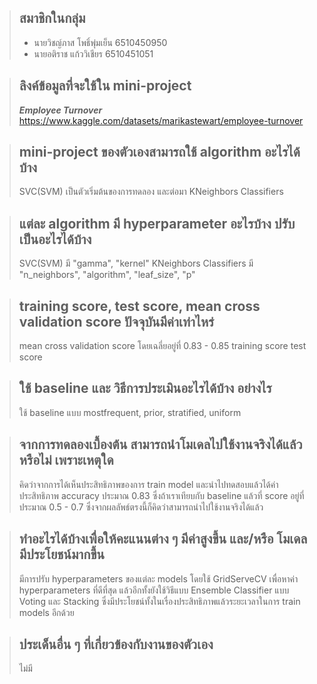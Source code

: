 >## สมาชิกในกลุ่ม 
>- นายวิชญ์ภาส โพธิ์พุ่มเย็น 6510450950<br>
>- นายอติราช แก้ววิเชียร 6510451051

>## ลิงค์ข้อมูลที่จะใช้ใน mini-project
>***Employee Turnover***<br>
>https://www.kaggle.com/datasets/marikastewart/employee-turnover

>## mini-project ของตัวเองสามารถใช้ algorithm อะไรได้บ้าง
>SVC(SVM) เป็นตัวเริ่มต้นของการทดลอง และต่อมา KNeighbors Classifiers 

>## แต่ละ algorithm มี hyperparameter อะไรบ้าง ปรับเป็นอะไรได้บ้าง
>SVC(SVM) มี "gamma", "kernel"
>KNeighbors Classifiers มี "n_neighbors", "algorithm", "leaf_size", "p"

>## training score, test score, mean cross validation score ปัจจุบันมีค่าเท่าไหร่
> mean cross validation score โดยเฉลี่ยอยู่ที่ 0.83 - 0.85
> training score 
> test score

>## ใช้ baseline และ วิธีการประเมินอะไรได้บ้าง อย่างไร
>ใช้ baseline แบบ mostfrequent, prior, stratified, uniform

>## จากการทดลองเบื้องต้น สามารถนำโมเดลไปใช้งานจริงได้แล้วหรือไม่ เพราะเหตุใด
> คิดว่าจากการได้เห็นประสิทธิภาพของการ train model และนำไปทดสอบแล้วได้ค่าประสิทธิภาพ accuracy ประมาณ 0.83 ซึ่งถ้าเราเทียบกับ baseline แล้วที่ score อยู่ที่ประมาณ 0.5 - 0.7 ซึ่งจากผลลัพธ์ตรงนี้ก็คิดว่าสามารถนำไปใช้งานจริงได้แล้ว

>##  ทำอะไรได้บ้างเพื่อให้คะแนนต่าง ๆ มีค่าสูงขึ้น และ/หรือ โมเดลมีประโยชน์มากขึ้น
> มีการปรับ hyperparameters ของแต่ละ models โดยใช้ GridServeCV เพื่อหาค่า hyperparameters ที่ดีที่สุด แล้วอีกทั้งยังใช้วิธีแบบ Ensemble Classifier แบบ Voting และ Stacking ซึ่งมีประโยชน์ทั้งในเรื่องประสิทธิภาพแล้วระยะเวลาในการ train models อีกด้วย

>## ประเด็นอื่น ๆ ที่เกี่ยวข้องกับงานของตัวเอง
>ไม่มี